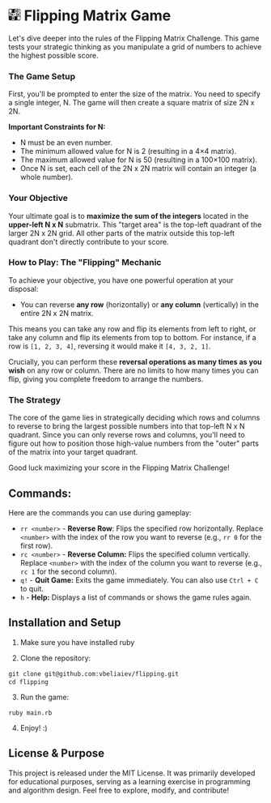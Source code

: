 # <img src="./img/logo_small.png?sanitize=true" width="24" height="24" alt="Flipping Matrix Game"> Flipping Matrix Game

Let's dive deeper into the rules of the Flipping Matrix Challenge. This game tests your strategic thinking as you manipulate a grid of numbers to achieve the highest possible score.

### The Game Setup
First, you'll be prompted to enter the size of the matrix. You need to specify a single integer, N. The game will then create a square matrix of size 2N x 2N.

**Important Constraints for N:**

- N must be an even number.
- The minimum allowed value for N is 2 (resulting in a 4×4 matrix).
- The maximum allowed value for N is 50 (resulting in a 100×100 matrix).
- Once N is set, each cell of the 2N x 2N matrix will contain an integer (a whole number).

### Your Objective
Your ultimate goal is to **maximize the sum of the integers** located in the **upper-left N x N** submatrix. This "target area" is the top-left quadrant of the larger 2N x 2N grid. All other parts of the matrix outside this top-left quadrant don't directly contribute to your score.

### How to Play: The "Flipping" Mechanic
To achieve your objective, you have one powerful operation at your disposal:

- You can reverse **any row** (horizontally) or **any column** (vertically) in the entire 2N x 2N matrix.

This means you can take any row and flip its elements from left to right, or take any column and flip its elements from top to bottom. For instance, if a row is `[1, 2, 3, 4]`, reversing it would make it `[4, 3, 2, 1]`.

Crucially, you can perform these **reversal operations as many times as you wish** on any row or column. There are no limits to how many times you can flip, giving you complete freedom to arrange the numbers.

### The Strategy
The core of the game lies in strategically deciding which rows and columns to reverse to bring the largest possible numbers into that top-left N x N quadrant. Since you can only reverse rows and columns, you'll need to figure out how to position those high-value numbers from the "outer" parts of the matrix into your target quadrant.

Good luck maximizing your score in the Flipping Matrix Challenge!

## Commands:

Here are the commands you can use during gameplay:

- `rr <number>` - **Reverse Row**: Flips the specified row horizontally. Replace `<number>` with the index of the row you want to reverse (e.g., `rr 0` for the first row).
- `rc <number>` - **Reverse Column:** Flips the specified column vertically. Replace `<number>` with the index of the column you want to reverse (e.g., `rc 1` for the second column).
- `q!` - **Quit Game:** Exits the game immediately. You can also use `Ctrl + C` to quit.
- `h` - **Help:** Displays a list of commands or shows the game rules again.

## Installation and Setup

1. Make sure you have installed ruby

2. Clone the repository:

```
git clone git@github.com:vbeliaiev/flipping.git
cd flipping
```

3. Run the game:

```
ruby main.rb
```

4. Enjoy! :) 


## License & Purpose
This project is released under the MIT License. It was primarily developed for educational purposes, serving as a learning exercise in programming and algorithm design. Feel free to explore, modify, and contribute!